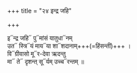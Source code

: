 +++
title = "२४ इन्द्र जहि"

+++

इ᳓न्द्र जहि᳓ पु᳓मांसं यातुधा᳓नम्  
उत᳓ स्त्रि᳓यं माय᳓या शा᳓शदानाम्+++(=हिंसन्तीं)+++ ।  
वि᳓ग्रीवासो मू᳓र-देवा ऋदन्तु  
मा᳓ ते᳓ दृशन्त् सू᳓र्यम् उच्च᳓रन्तम् ॥

